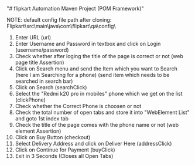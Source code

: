"# flipkart Automation Maven Project (POM Framework)" 

NOTE: default config file path after cloning: Flipkart\src\main\java\com\flipkart\qa\config\ <br />

1. Enter URL (url)
2. Enter Username and Password in textbox and click on Login (username/password)
3. Check whether after loging the title of the page is correct or not (web page title Assertion)
4. Click on Search menu and send the Item which you want to Search (here I am Searching for a phone) (send item which needs to be searched in search bar)
5. Click on Search (searchClick)
6. Select the "Redmi k20 pro in mobiles" phone which we get on the list (clickPhone)
7. Check whether the Correct Phone is choosen or not
8. Check the total number of open tabs and store it into "WebElement List" and goto 1st index tab
9. Check the title of the page comes with the phone name or not (web element Assertion)
10. Click on Buy Button (checkout)
11. Select Delivery Address and click on Deliver Here (addressClick)
12. Click on Continue for Payment (buyClick)
13. Exit in 3 Seconds (Closes all Open Tabs)